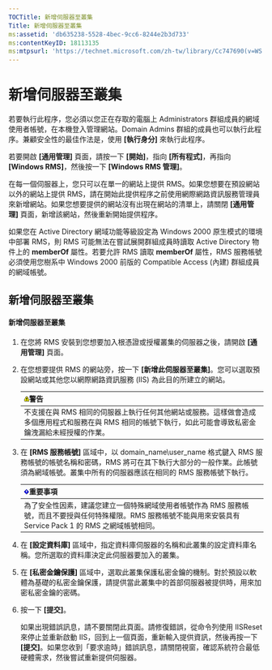 ```yaml
---
TOCTitle: 新增伺服器至叢集
Title: 新增伺服器至叢集
ms:assetid: 'db635238-5528-4bec-9cc6-8244e2b3d733'
ms:contentKeyID: 18113135
ms:mtpsurl: 'https://technet.microsoft.com/zh-tw/library/Cc747690(v=WS.10)'
---
```


新增伺服器至叢集
================

若要執行此程序，您必須以您正在存取的電腦上 Administrators 群組成員的網域使用者帳號，在本機登入管理網站。Domain Admins 群組的成員也可以執行此程序。兼顧安全性的最佳作法是，使用 **\[執行身分\]** 來執行此程序。

若要開啟 **\[通用管理\]** 頁面，請按一下 **\[開始\]**，指向 **\[所有程式\]**，再指向 **\[Windows RMS\]**，然後按一下 **\[Windows RMS 管理\]**。

在每一個伺服器上，您只可以在單一的網站上提供 RMS。如果您想要在預設網站以外的網站上提供 RMS，請在開始此提供程序之前使用網際網路資訊服務管理員來新增網站。如果您想要提供的網站沒有出現在網站的清單上，請關閉 **\[通用管理\]** 頁面，新增該網站，然後重新開始提供程序。

如果您在 Active Directory 網域功能等級設定為 Windows 2000 原生模式的環境中部署 RMS，則 RMS 可能無法在嘗試展開群組成員時讀取 Active Directory 物件上的 **memberOf** 屬性。若要允許 RMS 讀取 **memberOf** 屬性，RMS 服務帳號必須使用您樹系中 Windows 2000 前版的 Compatible Access (內建) 群組成員的網域帳號。

新增伺服器至叢集
----------------

#### 新增伺服器至叢集

1.  在您將 RMS 安裝到您想要加入根憑證或授權叢集的伺服器之後，請開啟 **\[通用管理\]** 頁面。

2.  在您想要提供 RMS 的網站旁，按一下 **\[新增此伺服器至叢集\]**。您可以選取預設網站或其他您以網際網路資訊服務 (IIS) 為此目的所建立的網站。

    | ![](images/Cc747690.Warning(WS.10).gif)警告                                                                                   |
    |------------------------------------------------------------------------------------------------------------------------------------------------------------|
    | 不支援在與 RMS 相同的伺服器上執行任何其他網站或服務。這樣做會造成多個應用程式和服務在與 RMS 相同的帳號下執行，如此可能會導致私密金鑰洩漏給未經授權的作業。 |

3.  在 **\[RMS 服務帳號\]** 區域中，以 domain\_name\\user\_name 格式鍵入 RMS 服務帳號的帳號名稱和密碼，RMS 將可在其下執行大部分的一般作業。此帳號須為網域帳號。叢集中所有的伺服器應該在相同的 RMS 服務帳號下執行。

    | ![](images/Cc747690.Important(WS.10).gif)重要事項                                                                                     |
    |--------------------------------------------------------------------------------------------------------------------------------------------------------------------|
    | 為了安全性因素，建議您建立一個特殊網域使用者帳號作為 RMS 服務帳號，而且不要授與任何特殊權限。RMS 服務帳號不能與用來安裝具有 Service Pack 1 的 RMS 之網域帳號相同。 |

4.  在 **\[設定資料庫\]** 區域中，指定資料庫伺服器的名稱和此叢集的設定資料庫名稱。您所選取的資料庫決定此伺服器要加入的叢集。

5.  在 **\[私密金鑰保護\]** 區域中，選取此叢集保護私密金鑰的機制。對於預設以軟體為基礎的私密金鑰保護，請提供當此叢集中的首部伺服器被提供時，用來加密私密金鑰的密碼。

6.  按一下 **\[提交\]**。

    如果出現錯誤訊息，請不要關閉此頁面。請修復錯誤，從命令列使用 IISReset 來停止並重新啟動 IIS，回到上一個頁面，重新輸入提供資訊，然後再按一下 **\[提交\]**。如果您收到「要求逾時」錯誤訊息，請關閉視窗，確認系統符合最低硬體需求，然後嘗試重新提供伺服器。

